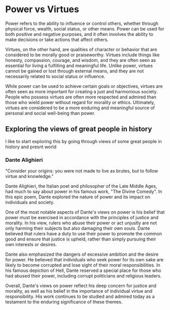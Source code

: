 # Power vs Virtues

Power refers to the ability to influence or control others, whether through physical force, wealth, social status, or other means. Power can be used for both positive and negative purposes, and it often involves the ability to make decisions or take actions that affect others.

Virtues, on the other hand, are qualities of character or behavior that are considered to be morally good or praiseworthy. Virtues include things like honesty, compassion, courage, and wisdom, and they are often seen as essential for living a fulfilling and meaningful life. Unlike power, virtues cannot be gained or lost through external means, and they are not necessarily related to social status or influence.

While power can be used to achieve certain goals or objectives, virtues are often seen as more important for creating a just and harmonious society. People who possess virtues are often more respected and admired than those who wield power without regard for morality or ethics. Ultimately, virtues are considered to be a more enduring and meaningful source of personal and social well-being than power.

## Exploring the views of great people in history

I like to start exploring this by going through views of some great people in history and presnt world

### Dante Alighieri 

"Consider your origins: you were not made to live as brutes, but to follow virtue and knowledge."

Dante Alighieri, the Italian poet and philosopher of the Late Middle Ages, had much to say about power in his famous work, "The Divine Comedy". In this epic poem, Dante explored the nature of power and its impact on individuals and society.

One of the most notable aspects of Dante's views on power is his belief that power must be exercised in accordance with the principles of justice and morality. In his view, rulers who abuse their power or act unjustly are not only harming their subjects but also damaging their own souls. Dante believed that rulers have a duty to use their power to promote the common good and ensure that justice is upheld, rather than simply pursuing their own interests or desires.

Dante also emphasized the dangers of excessive ambition and the desire for power. He believed that individuals who seek power for its own sake are likely to become corrupted and lose sight of their moral responsibilities. In his famous depiction of Hell, Dante reserved a special place for those who had abused their power, including corrupt politicians and religious leaders.

Overall, Dante's views on power reflect his deep concern for justice and morality, as well as his belief in the importance of individual virtue and responsibility. His work continues to be studied and admired today as a testament to the enduring significance of these themes.

